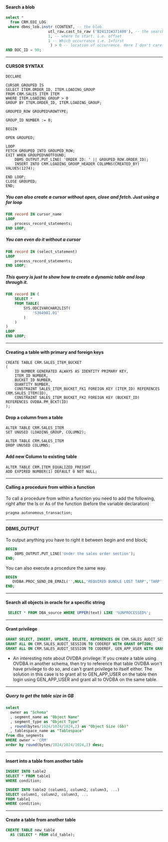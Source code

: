 #### Search a blob 

```sql
select *
  from CRM.EDI_LOG
 where dbms_lob.instr (CONTENT, -- the blob
                   utl_raw.cast_to_raw ('B24131W371400'), -- the search string cast to raw
                   1, -- where to start. i.e. offset
                   1 -- Which occurrance i.e. 1=first
                    ) > 0 -- location of occurrence. Here I don't care.  Just find any
AND DOC_ID = 90;
```

-----------------------------------------

#### CURSOR SYNTAX 

```plsql
DECLARE 

CURSOR GROUPED IS
SELECT ITEM.ORDER_ID, ITEM.LOADING_GROUP
FROM CRM.SALES_ITEM ITEM 
WHERE ITEM.LOADING_GROUP > 0
GROUP BY ITEM.ORDER_ID, ITEM.LOADING_GROUP;

GROUPED_ROW GROUPED%ROWTYPE;

GROUP_ID NUMBER := 0;

BEGIN 

OPEN GROUPED;

LOOP 
FETCH GROUPED INTO GROUPED_ROW; 
EXIT WHEN GROUPED%NOTFOUND;
    DBMS_OUTPUT.PUT_LINE( 'ORDER ID: ' || GROUPED_ROW.ORDER_ID);
    INSERT INTO CRM.LOADING_GROUP_HEADER COLUMNS(CREATED_BY) VALUES(1274);
    
END LOOP;
CLOSE GROUPED;    
END;
```



#####  You can also create a cursor without open, close and fetch. Just using a for loop 

```sql
FOR record IN cursor_name
LOOP
    process_record_statements;
END LOOP;
```



##### You can even do it without a cursor

```sql
FOR record IN (select_statement)
LOOP
    process_record_statements;
END LOOP;
```



##### This query is just to show how to create a dynamic table and loop through it. 

```sql
FOR record IN (
    SELECT *
    FROM TABLE(
        SYS.ODCIVARCHAR2LIST(
            'S364981.01'
        )
    )
)
LOOP
END LOOP;
```





---------------------



#### Creating a table with primary and foreign keys 

```plsql
CREATE TABLE CRM.SALES_ITEM_BUCKET 
(
    ID NUMBER GENERATED ALWAYS AS IDENTITY PRIMARY KEY,
    ITEM_ID NUMBER,
    BUCKET_ID NUMBER,
    QUANTITY NUMBER,
    CONSTRAINT SALES_ITEM_BUCKET_FK1 FOREIGN KEY (ITEM_ID) REFERENCES CRM.SALES_ITEM(ID),
    CONSTRAINT SALES_ITEM_BUCKET_FK2 FOREIGN KEY (BUCKET_ID) REFERENCES OVDBA.PM_BCKT(ID)
);
```

#### Drop a column from a table 

```plsql
ALTER TABLE CRM.SALES_ITEM 
SET UNUSED (LOADING_GROUP, COLUMN2);

ALTER TABLE CRM.SALES_ITEM 
DROP UNUSED COLUMNS;
```



#### Add new Column to existing table

```plsql
ALTER TABLE CRM.ITEM_EQUALIZED_FREIGHT
ADD EXPIRED NUMBER(1) DEFAULT 0 NOT NULL;
```

-------------------------------------



#### Calling a procedure from within a function

To call a procedure from within a function you need to add the following, right after the Is or As of the function (before the variable declaration)

```sql
pragma autonomous_transaction;
```

-----------------------



#### DBMS_OUTPUT

To output anything you have to right it between begin and end block;

```sql
BEGIN
	DBMS_OUTPUT.PUT_LINE('Under the sales order section');
END;
```

You can also execute a procedure the same way. 

```sql
BEGIN
   OVDBA.PROC_SEND_DB_EMAIL('',NULL,'REQUIRED BUNDLE LOST TARP','TARP',NULL,1);
END;
```

---------------------------------------

#### Search all objects in oracle for a specific string 

```sql
 SELECT * FROM DBA_source WHERE UPPER(text) LIKE '%UNPROCESSED%';
```



------------------------------

#### Grant privilege 

```sql
GRANT SELECT, INSERT, UPDATE, DELETE, REFERENCES ON CRM.SALES_AUDIT_SESSION TO CODEREF WITH GRANT OPTION;
GRANT ALL ON CRM.SALES_AUDIT_SESSION TO CODEREF WITH GRANT OPTION;
GRANT ALL ON CRM.SALES_AUDIT_SESSION TO CODEREF, GEN_APP_USER WITH GRANT OPTION;
```

- An interesting note about OVDBA privilege: If you create a table using OVDBA in another schema, then try to reference that table OVDBA won't have privilege to do so, and can't grant privilege to itself either. The solution in this case is to grant all to GEN_APP_USER on the table then login using GEN_APP_USER and grant all to OVDBA on the same table. 

-----------------------------------------------------------------------

##### Query to get the table size in GB

```sql
select
  owner as "Schema"
  , segment_name as "Object Name"
  , segment_type as "Object Type"
  , round(bytes/1024/1024/1024,2) as "Object Size (Gb)"
  , tablespace_name as "Tablespace"
from dba_segments
WHERE owner = 'CRM'
order by round(bytes/1024/1024/1024,2) desc;
```

-----------------------------------------------------------------------------------------



#### Insert into a table from another table

```sql
INSERT INTO table2
SELECT * FROM table1
WHERE condition;
```

```sql
INSERT INTO table2 (column1, column2, column3, ...)
SELECT column1, column2, column3, ...
FROM table1
WHERE condition;
```

---------------------------------------



#### Create a table from another table 

```sql
CREATE TABLE new_table
  AS (SELECT * FROM old_table);
```

